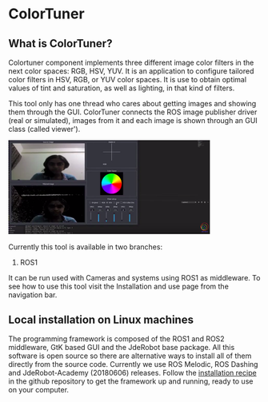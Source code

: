 # ColorTuner
## What is ColorTuner?

Colortuner component implements three different image color filters in the next color spaces: RGB, HSV, YUV. It is an application to configure tailored color filters in HSV, RGB, or YUV color spaces. It is use to obtain optimal values of tint and saturation, as well as lighting, in that kind of filters. 

This tool only has one thread who cares about getting images and showing them through the GUI. ColorTuner connects the ROS image publisher driver (real or simulated), images from it and each image is shown through an GUI class (called viewer').


<img src="/docs/assets/images/colortunerdocs.png" width="80%" height="60%">

Currently this tool is available in two branches:

1. ROS1 

It can be run used with Cameras and systems using ROS1 as middleware. To see how to use this tool visit the Installation and use page from the navigation bar.

## Local installation on Linux machines

The programming framework is composed of the ROS1 and ROS2 middleware, GtK based GUI and the JdeRobot base package. All this software is open source so there are alternative ways to install all of them directly from the source code. Currently we use ROS Melodic, ROS Dashing and JdeRobot-Academy (20180606) releases. Follow the <a href="/docs/_pages/installation.md">installation recipe</a> in the github repository to get the framework up and running, ready to use on your computer. 


